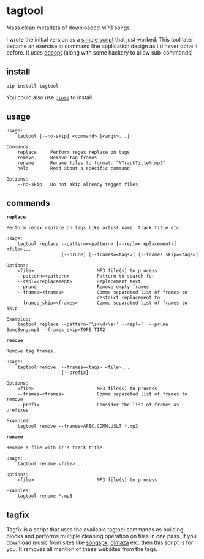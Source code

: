 
# tagtool

Mass clean metadata of downloaded MP3 songs.

I wrote the initial version as a [simple script](https://github.com/dufferzafar/tagtool/blob/old/tagfix.py) that just worked. This tool later became an exercise in command line application design as I'd never done it before. It uses [docopt](http://docopt.org/) (along with some hackery to allow sub-commands)

## install

`pip install tagtool`

You could also use [`pipsi`](https://github.com/mitsuhiko/pipsi) to install.

## usage

```
Usage:
    tagtool [--no-skip] <command> [<args>...]

Commands:
    replace     Perform regex replace on tags
    remove      Remove tag frames
    rename      Rename files to format: "%TrackTitle%.mp3"
    help        Read about a specific command

Options:
    --no-skip   Do not skip already tagged files
```

## commands

**`replace`**

```
Perform regex replace on tags like artist name, track title etc.

Usage:
    tagtool replace --pattern=<pattern> [--repl=<replacement>] <file>...
                    [--prune] [--frames=<tags>] [--frames_skip=<tags>]

Options:
    <file>                       MP3 file(s) to process
    --pattern=<pattern>          Pattern to search for
    --repl=<replacement>         Replacement text
    --prune                      Remove empty frames
    --frames=<frames>            Comma separated list of frames to
                                 restrict replacement to
    --frames_skip=<frames>       Comma separated list of frames to skip

Examples:
    tagtool replace --pattern='\s+\d+\s+' --repl='' --prune SomeSong.mp3 --frames_skip=TOPE,TIT2
```

**`remove`**

```
Remove tag frames.

Usage:
    tagtool remove  --frames=<tags> <file>...
                    [--prefix]

Options:
    <file>                       MP3 file(s) to process
    --frames=<frames>            Comma separated list of frames to remove
    --prefix                     Consider the list of frames as prefixes

Examples:
    tagtool remove --frames=APIC,COMM,USLT *.mp3
```

**`rename`**

```
Rename a file with it's track title.

Usage:
    tagtool rename <file>...

Options:
    <file>                       MP3 file(s) to process

Examples:
    tagtool rename *.mp3
```

## tagfix

Tagfix is a script that uses the available tagtool commands as building blocks and performs multiple cleaning operation on files in one pass. If you download music from sites like [songspk](http://songspk.cc/), [djmaza](www.djmaza.info/) etc. then this script is for you. It removes all mention of these websites from the tags.

